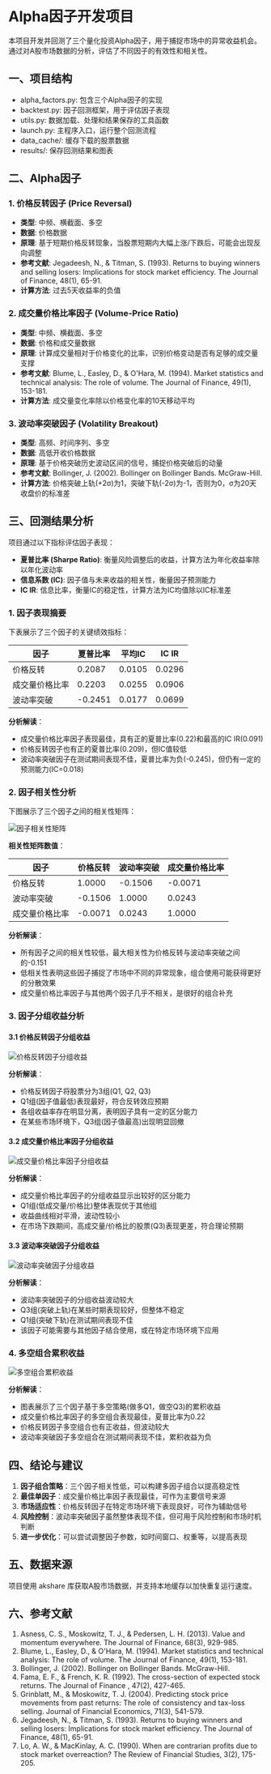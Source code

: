 # Alpha因子开发项目

本项目开发并回测了三个量化投资Alpha因子，用于捕捉市场中的异常收益机会。通过对A股市场数据的分析，评估了不同因子的有效性和相关性。

## 一、项目结构

- alpha_factors.py: 包含三个Alpha因子的实现
- backtest.py: 因子回测框架，用于评估因子表现
- utils.py: 数据加载、处理和结果保存的工具函数
- launch.py: 主程序入口，运行整个回测流程
- data_cache/: 缓存下载的股票数据
- results/: 保存回测结果和图表

## 二、Alpha因子

### 1. 价格反转因子 (Price Reversal)
  - **类型**: 中频、横截面、多空
  - **数据**: 价格数据
  - **原理**: 基于短期价格反转现象，当股票短期内大幅上涨/下跌后，可能会出现反向调整
  - **参考文献**: Jegadeesh, N., & Titman, S. (1993). Returns to buying winners and selling losers: Implications for stock market efficiency. The Journal of Finance, 48(1), 65-91.
  - **计算方法**: 过去5天收益率的负值

### 2. 成交量价格比率因子 (Volume-Price Ratio)
  - **类型**: 中频、横截面、多空
  - **数据**: 价格和成交量数据
  - **原理**: 计算成交量相对于价格变化的比率，识别价格变动是否有足够的成交量支撑
  - **参考文献**: Blume, L., Easley, D., & O'Hara, M. (1994). Market statistics and technical analysis: The role of volume. The Journal of Finance, 49(1), 153-181.
  - **计算方法**: 成交量变化率除以价格变化率的10天移动平均

### 3. 波动率突破因子 (Volatility Breakout)
  - **类型**: 高频、时间序列、多空
  - **数据**: 高低开收价格数据
  - **原理**: 基于价格突破历史波动区间的信号，捕捉价格突破后的动量
  - **参考文献**: Bollinger, J. (2002). Bollinger on Bollinger Bands. McGraw-Hill.
  - **计算方法**: 价格突破上轨(+2σ)为1，突破下轨(-2σ)为-1，否则为0，σ为20天收盘价的标准差

## 三、回测结果分析

项目通过以下指标评估因子表现：

- **夏普比率 (Sharpe Ratio)**: 衡量风险调整后的收益，计算方法为年化收益率除以年化波动率
- **信息系数 (IC)**: 因子值与未来收益的相关性，衡量因子预测能力
- **IC IR**: 信息比率，衡量IC的稳定性，计算方法为IC均值除以IC标准差

### 1. 因子表现摘要

下表展示了三个因子的关键绩效指标：

| 因子             | 夏普比率   | 平均IC     | IC IR       |
|-----------------|-----------|------------|-------------|
| 价格反转         | 0.2087    | 0.0105     | 0.0296      |
| 成交量价格比率   | 0.2203    | 0.0255     | 0.0906      |
| 波动率突破       | -0.2451   | 0.0177     | 0.0699      |

**分析解读**：
- 成交量价格比率因子表现最佳，具有正的夏普比率(0.22)和最高的IC IR(0.091)
- 价格反转因子也有正的夏普比率(0.209)，但IC值较低
- 波动率突破因子在测试期间表现不佳，夏普比率为负(-0.245)，但仍有一定的预测能力(IC=0.018)

### 2. 因子相关性分析

下图展示了三个因子之间的相关性矩阵：

![因子相关性矩阵](results/correlation_matrix.png)

**相关性矩阵数值**：

| 因子             | 价格反转   | 波动率突破  | 成交量价格比率 |
|-----------------|-----------|------------|--------------|
| 价格反转         | 1.0000    | -0.1506    | -0.0071      |
| 波动率突破       | -0.1506   | 1.0000     | 0.0243       |
| 成交量价格比率   | -0.0071   | 0.0243     | 1.0000       |

**分析解读**：
- 所有因子之间的相关性较低，最大相关性为价格反转与波动率突破之间的-0.151
- 低相关性表明这些因子捕捉了市场中不同的异常现象，组合使用可能获得更好的分散效果
- 成交量价格比率因子与其他两个因子几乎不相关，是很好的组合补充

### 3. 因子分组收益分析

#### 3.1 价格反转因子分组收益

![价格反转因子分组收益](results/price_reversal_returns.png)

**分析解读**：
- 价格反转因子将股票分为3组(Q1, Q2, Q3)
- Q1组(因子值最低)表现最好，符合反转效应预期
- 各组收益率存在明显分离，表明因子具有一定的区分能力
- 在某些市场环境下，Q3组(因子值最高)出现明显回撤

#### 3.2 成交量价格比率因子分组收益

![成交量价格比率因子分组收益](results/volume_price_ratio_returns.png)

**分析解读**：
- 成交量价格比率因子的分组收益显示出较好的区分能力
- Q1组(低成交量/价格比)整体表现优于其他组
- 收益曲线相对平滑，波动性较小
- 在市场下跌期间，高成交量/价格比的股票(Q3)表现更差，符合理论预期

#### 3.3 波动率突破因子分组收益

![波动率突破因子分组收益](results/volatility_breakout_returns.png)

**分析解读**：
- 波动率突破因子的分组收益波动较大
- Q3组(突破上轨)在某些时期表现较好，但整体不稳定
- Q1组(突破下轨)在测试期间表现不佳
- 该因子可能需要与其他因子结合使用，或在特定市场环境下应用

### 4. 多空组合累积收益

![多空组合累积收益](results/long_short_returns.png)

**分析解读**：
- 图表展示了三个因子基于多空策略(做多Q1，做空Q3)的累积收益
- 成交量价格比率因子的多空组合表现最佳，夏普比率为0.22
- 价格反转因子多空组合也有正收益，但波动较大
- 波动率突破因子多空组合在测试期间表现不佳，累积收益为负

## 四、结论与建议

1. **因子组合策略**：三个因子相关性低，可以构建多因子组合以提高稳定性
2. **最佳单因子**：成交量价格比率因子表现最佳，可作为主要信号来源
3. **市场适应性**：价格反转因子在特定市场环境下表现良好，可作为辅助信号
4. **风险控制**：波动率突破因子虽然整体表现不佳，但可用于风险控制和市场时机判断
5. **进一步优化**：可以尝试调整因子参数，如时间窗口、权重等，以提高表现

## 五、数据来源

项目使用 akshare 库获取A股市场数据，并支持本地缓存以加快重复运行速度。

## 六、参考文献

1. Asness, C. S., Moskowitz, T. J., & Pedersen, L. H. (2013). Value and momentum everywhere. The Journal of Finance, 68(3), 929-985.
2. Blume, L., Easley, D., & O'Hara, M. (1994). Market statistics and technical analysis: The role of volume. The Journal of Finance, 49(1), 153-181.
3. Bollinger, J. (2002). Bollinger on Bollinger Bands. McGraw-Hill.
4. Fama, E. F., & French, K. R. (1992). The cross-section of expected stock returns. The Journal of Finance , 47(2), 427-465.
5. Grinblatt, M., & Moskowitz, T. J. (2004). Predicting stock price movements from past returns: The role of consistency and tax-loss selling. Journal of Financial Economics, 71(3), 541-579.
6. Jegadeesh, N., & Titman, S. (1993). Returns to buying winners and selling losers: Implications for stock market efficiency. The Journal of Finance, 48(1), 65-91.
7. Lo, A. W., & MacKinlay, A. C. (1990). When are contrarian profits due to stock market overreaction? The Review of Financial Studies, 3(2), 175-205.





